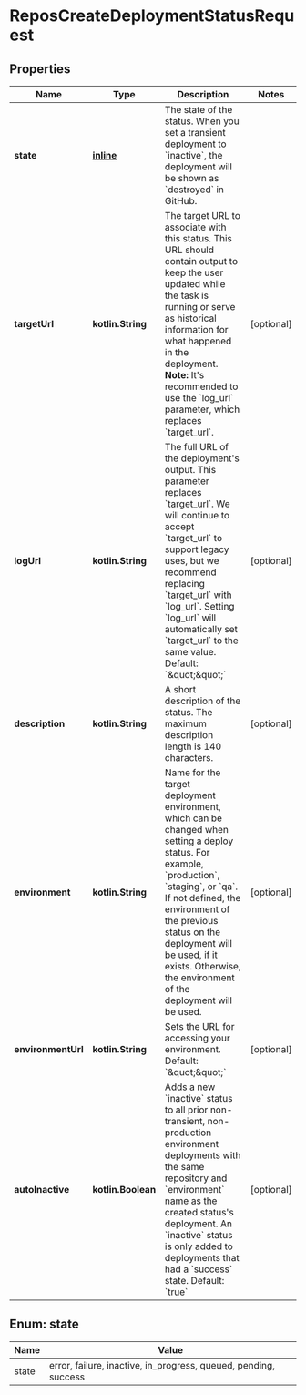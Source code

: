 
# ReposCreateDeploymentStatusRequest

## Properties
Name | Type | Description | Notes
------------ | ------------- | ------------- | -------------
**state** | [**inline**](#State) | The state of the status. When you set a transient deployment to &#x60;inactive&#x60;, the deployment will be shown as &#x60;destroyed&#x60; in GitHub. | 
**targetUrl** | **kotlin.String** | The target URL to associate with this status. This URL should contain output to keep the user updated while the task is running or serve as historical information for what happened in the deployment. **Note:** It&#39;s recommended to use the &#x60;log_url&#x60; parameter, which replaces &#x60;target_url&#x60;. |  [optional]
**logUrl** | **kotlin.String** | The full URL of the deployment&#39;s output. This parameter replaces &#x60;target_url&#x60;. We will continue to accept &#x60;target_url&#x60; to support legacy uses, but we recommend replacing &#x60;target_url&#x60; with &#x60;log_url&#x60;. Setting &#x60;log_url&#x60; will automatically set &#x60;target_url&#x60; to the same value. Default: &#x60;\&quot;\&quot;&#x60; |  [optional]
**description** | **kotlin.String** | A short description of the status. The maximum description length is 140 characters. |  [optional]
**environment** | **kotlin.String** | Name for the target deployment environment, which can be changed when setting a deploy status. For example, &#x60;production&#x60;, &#x60;staging&#x60;, or &#x60;qa&#x60;. If not defined, the environment of the previous status on the deployment will be used, if it exists. Otherwise, the environment of the deployment will be used. |  [optional]
**environmentUrl** | **kotlin.String** | Sets the URL for accessing your environment. Default: &#x60;\&quot;\&quot;&#x60; |  [optional]
**autoInactive** | **kotlin.Boolean** | Adds a new &#x60;inactive&#x60; status to all prior non-transient, non-production environment deployments with the same repository and &#x60;environment&#x60; name as the created status&#39;s deployment. An &#x60;inactive&#x60; status is only added to deployments that had a &#x60;success&#x60; state. Default: &#x60;true&#x60; |  [optional]


<a id="State"></a>
## Enum: state
Name | Value
---- | -----
state | error, failure, inactive, in_progress, queued, pending, success



